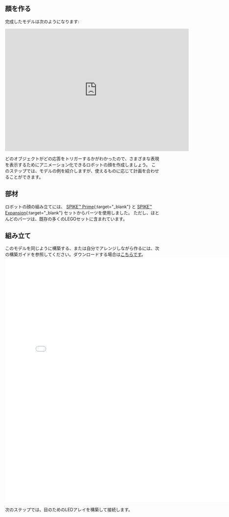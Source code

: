 ## 顔を作る

完成したモデルは次のようになります:

<iframe src="https://sketchfab.com/models/d0e78282ad3c4436a2ac7a5326983d8b/embed?autospin=0.2&amp;autostart=1" width="600" height="400" frameborder="0"></iframe>

どのオブジェクトがどの応答をトリガーするかがわかったので、さまざまな表現を表示するためにアニメーション化できるロボットの顔を作成しましょう。 このステップでは、モデルの例を紹介しますが、使えるものに応じて計画を合わせることができます。

## 部材
ロボットの顔の組み立てには、 [SPIKE™ Prime](https://education.lego.com/en-gb/product/spike-prime){:target="_blank"} と [SPIKE™ Expansion](https://education.lego.com/en-gb/products/lego-education-spike-prime-expansion-set/45680){:target="_blank"} セットからパーツを使用しました。 ただし、ほとんどのパーツは、既存の多くのLEGOセットに含まれています。

## 組み立て
このモデルを同じように構築する、または自分でアレンジしながら作るには、次の構築ガイドを参照してください。ダウンロードする場合は[こちらです](images/robot_face.pdf)。
<embed src="images/robot_face.pdf" width="800"  height="800" alt="pdf" pluginspage="http://www.adobe.com/products/acrobat/readstep2.html">

次のステップでは、目のためのLEDアレイを構築して接続します。

